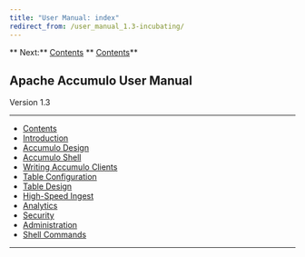 ```yaml
---
title: "User Manual: index"
redirect_from: /user_manual_1.3-incubating/
---
```


** Next:** [Contents][2]   ** [Contents][2]**   
  


## Apache Accumulo User Manual   
Version 1.3

  


* * *

<a id="CHILD_LINKS"></a>

* [Contents][2]
* [Introduction][6]
* [Accumulo Design][7]
* [Accumulo Shell][8]
* [Writing Accumulo Clients][9]
* [Table Configuration][10]
* [Table Design][11]
* [High-Speed Ingest][12]
* [Analytics][13]
* [Security][14]
* [Administration][15]
* [Shell Commands][16]

  


* * *

[2]: Contents.html
[6]: Introduction.html
[7]: Accumulo_Design.html
[8]: Accumulo_Shell.html
[9]: Writing_Accumulo_Clients.html
[10]: Table_Configuration.html
[11]: Table_Design.html
[12]: High_Speed_Ingest.html
[13]: Analytics.html
[14]: Security.html
[15]: Administration.html
[16]: Shell_Commands.html

